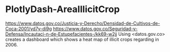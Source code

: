 # PlotlyDash-AreaIllicitCrop

https://www.datos.gov.co/Justicia-y-Derecho/Densidad-de-Cultivos-de-Coca-2001/yd7y-di9g
https://www.datos.gov.co/Seguridad-y-Defensa/Incautaci-n-de-Estupefacientes-/kk69-w2jj
Using <datos.gov.co> creates a dashboard which shows a heat map of illicit crops regarding in 2006. 
